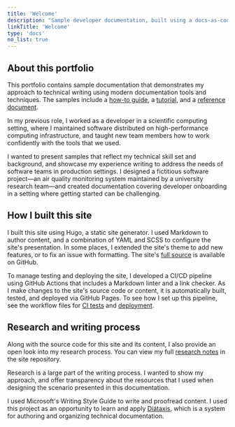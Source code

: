 ```yaml
---
title: 'Welcome'
description: "Sample developer documentation, built using a docs-as-code approach"
linkTitle: 'Welcome'
type: 'docs'
no_list: true
---
```


## About this portfolio

This portfolio contains sample documentation that demonstrates my approach to technical writing using modern documentation tools and techniques.
The samples include a [how-to guide](/get-started/quickstart), a [tutorial](/get-started/hpc-tutorial), and a [reference document](/reference/environment-variables).

In my previous role, I worked as a developer in a scientific computing setting, where I maintained software distributed on high-performance computing infrastructure, and taught new team members how to work confidently with the tools that we used.

I wanted to present samples that reflect my technical skill set and background, and showcase my experience writing to address the needs of software teams in production settings.
I designed a fictitious software project—an air quality monitoring system maintained by a university research team—and created documentation covering developer onboarding in a setting where getting started can be challenging.

## How I built this site

I built this site using Hugo, a static site generator.
I used Markdown to author content, and a combination of YAML and SCSS to configure the site's presentation.
In some places, I extended the site's theme to add new features, or to fix an issue with formatting.
The site's [full source](https://github.com/nandstand/sample-site) is available on GitHub.

To manage testing and deploying the site, I developed a CI/CD pipeline using GitHub Actions that includes a Markdown linter and a link checker.
As I make changes to the site's source code or content, it is automatically built, tested, and deployed via GitHub Pages.
To see how I set up this pipeline, see the workflow files for [CI tests](https://github.com/nandstand/sample-site/blob/main/.github/workflows/ci.yml) and [deployment](https://github.com/nandstand/sample-site/blob/main/.github/workflows/deploy.yml).

## Research and writing process

Along with the source code for this site and its content, I also provide an open look into my research process.
You can view my full [research notes](https://github.com/nandstand/sample-site/tree/main/reference) in the site repository.

Research is a large part of the writing process.
I wanted to show my approach, and offer transparency about the resources that I used when designing the scenario presented in this documentation.

I used Microsoft's Writing Style Guide to write and proofread content.
I used this project as an opportunity to learn and apply [Diátaxis](https://diataxis.fr/), which is a system for authoring and organizing technical documentation.
